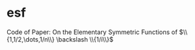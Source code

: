 # esf
Code of Paper: On the Elementary Symmetric Functions of $\\{1,1/2,\dots,1/n\\} \backslash \\{1/i\\}$

